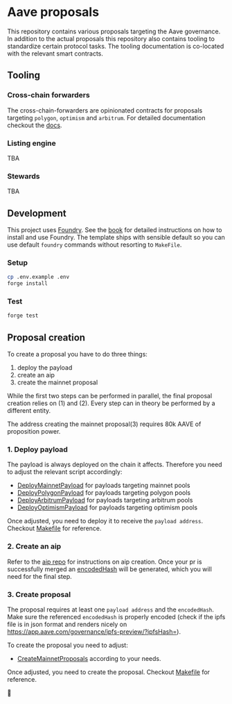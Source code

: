 # Aave proposals

This repository contains various proposals targeting the Aave governance.
In addition to the actual proposals this repository also contains tooling to standardize certain protocol tasks. The tooling documentation is co-located with the relevant smart contracts.

## Tooling

### Cross-chain forwarders

The cross-chain-forwarders are opinionated contracts for proposals targeting `polygon`, `optimism` and `arbitrum`. For detailed documentation checkout the [docs](./src/contracts/crosschainforwarders/).

### Listing engine

TBA

### Stewards

TBA

## Development

This project uses [Foundry](https://getfoundry.sh). See the [book](https://book.getfoundry.sh/getting-started/installation.html) for detailed instructions on how to install and use Foundry.
The template ships with sensible default so you can use default `foundry` commands without resorting to `MakeFile`.

### Setup

```sh
cp .env.example .env
forge install
```

### Test

```sh
forge test
```

## Proposal creation

To create a proposal you have to do three things:

1. deploy the payload
2. create an aip
3. create the mainnet proposal

While the first two steps can be performed in parallel, the final proposal creation relies on (1) and (2).
Every step can in theory be performed by a different entity.

The address creating the mainnet proposal(3) requires 80k AAVE of proposition power.

### 1. Deploy payload

The payload is always deployed on the chain it affects.
Therefore you need to adjust the relevant script accordingly:

- [DeployMainnetPayload](./script/DeployMainnetPayload.s.sol) for payloads targeting mainnet pools
- [DeployPolygonPayload](./script/DeployPolygonPayload.s.sol) for payloads targeting polygon pools
- [DeployArbitrumPayload](./script/DeployArbitrumPayload.s.sol) for payloads targeting arbitrum pools
- [DeployOptimismPayload](./script/DeployOptimismPayload.s.sol) for payloads targeting optimism pools

Once adjusted, you need to deploy it to receive the `payload address`.
Checkout [Makefile](./Makefile) for reference.

### 2. Create an aip

Refer to the [aip repo](https://github.com/aave/aip) for instructions on aip creation.
Once your pr is successfully merged an [encodedHash](https://github.com/aave/aip/pull/276/files#diff-1c9f2c11da854f3177ad4ef0558e3caf4c22b47752330082ace7e6b6f2dc25e9R4) will be generated, which you will need for the final step.

### 3. Create proposal

The proposal requires at least one `payload address` and the `encodedHash`.
Make sure the referenced `encodedHash` is properly encoded (check if the ipfs file is in json format and renders nicely on https://app.aave.com/governance/ipfs-preview/?ipfsHash=<encodedHash>).

To create the proposal you need to adjust:

- [CreateMainnetProposals](./script/CreateMainnetProposals.s.sol) according to your needs.

Once adjusted, you need to create the proposal.
Checkout [Makefile](./Makefile) for reference.

:tada:
